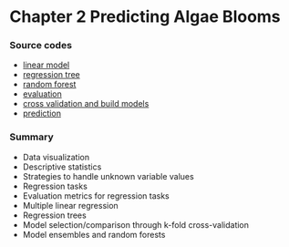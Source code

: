 Chapter 2 Predicting Algae Blooms
=================================

### Source codes

- [linear model](lm.r)
- [regression tree](rt.r)
- [random forest](rf.r)
- [evaluation](eval.r)
- [cross validation and build models](cv.r)
- [prediction](pred.r)

### Summary

- Data visualization
- Descriptive statistics
- Strategies to handle unknown variable values
- Regression tasks
- Evaluation metrics for regression tasks
- Multiple linear regression
- Regression trees
- Model selection/comparison through k-fold cross-validation
- Model ensembles and random forests

